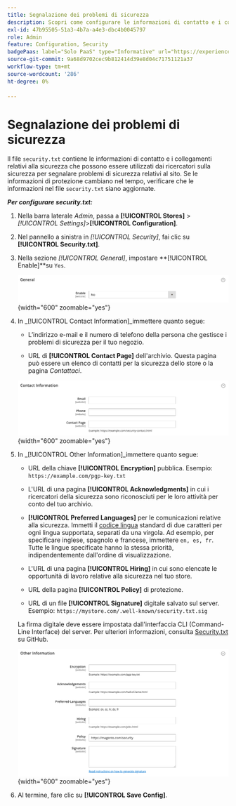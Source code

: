 ```yaml
---
title: Segnalazione dei problemi di sicurezza
description: Scopri come configurare le informazioni di contatto e i collegamenti relativi alla sicurezza che possono essere utilizzati dai ricercatori sulla sicurezza per segnalare i problemi di sicurezza relativi al sito.
exl-id: 47b95505-51a3-4b7a-a4e3-dbc4b0045797
role: Admin
feature: Configuration, Security
badgePaas: label="Solo PaaS" type="Informative" url="https://experienceleague.adobe.com/en/docs/commerce/user-guides/product-solutions" tooltip="Applicabile solo ai progetti Adobe Commerce on Cloud (infrastruttura PaaS gestita da Adobe) e ai progetti on-premise."
source-git-commit: 9a68d9702cec9b812414d39e8d04c71751121a37
workflow-type: tm+mt
source-wordcount: '286'
ht-degree: 0%

---
```


# Segnalazione dei problemi di sicurezza

Il file `security.txt` contiene le informazioni di contatto e i collegamenti relativi alla sicurezza che possono essere utilizzati dai ricercatori sulla sicurezza per segnalare problemi di sicurezza relativi al sito. Se le informazioni di protezione cambiano nel tempo, verificare che le informazioni nel file `security.txt` siano aggiornate.

**_Per configurare security.txt:_**

1. Nella barra laterale _Admin_, passa a **[!UICONTROL Stores]** > _[!UICONTROL Settings]_>**[!UICONTROL Configuration]**.

1. Nel pannello a sinistra in _[!UICONTROL Security]_, fai clic su **[!UICONTROL Security.txt]**.

1. Nella sezione _[!UICONTROL General]_, impostare **[!UICONTROL Enable]**su `Yes`.

   ![Configurazione generale della sicurezza](../configuration-reference/security/assets/txt-general.png){width="600" zoomable="yes"}

1. In _[!UICONTROL Contact Information]_immettere quanto segue:

   - L’indirizzo e-mail e il numero di telefono della persona che gestisce i problemi di sicurezza per il tuo negozio.

   - URL di **[!UICONTROL Contact Page]** dell&#39;archivio. Questa pagina può essere un elenco di contatti per la sicurezza dello store o la pagina _Contattaci_.

   ![Configurazione informazioni di contatto](../configuration-reference/security/assets/txt-contact-info.png){width="600" zoomable="yes"}

1. In _[!UICONTROL Other Information]_immettere quanto segue:

   - URL della chiave **[!UICONTROL Encryption]** pubblica. Esempio: `https://example.com/pgp-key.txt`

   - L&#39;URL di una pagina **[!UICONTROL Acknowledgments]** in cui i ricercatori della sicurezza sono riconosciuti per le loro attività per conto del tuo archivio.

   - **[!UICONTROL Preferred Languages]** per le comunicazioni relative alla sicurezza. Immetti il [codice lingua](https://en.wikipedia.org/wiki/List_of_ISO_639-1_codes) standard di due caratteri per ogni lingua supportata, separati da una virgola. Ad esempio, per specificare inglese, spagnolo e francese, immettere `en, es, fr`. Tutte le lingue specificate hanno la stessa priorità, indipendentemente dall&#39;ordine di visualizzazione.

   - L&#39;URL di una pagina **[!UICONTROL Hiring]** in cui sono elencate le opportunità di lavoro relative alla sicurezza nel tuo store.

   - URL della pagina **[!UICONTROL Policy]** di protezione.

   - URL di un file **[!UICONTROL Signature]** digitale salvato sul server. Esempio: `https://mystore.com/.well-known/security.txt.sig`

   La firma digitale deve essere impostata dall&#39;interfaccia CLI (Command-Line Interface) del server. Per ulteriori informazioni, consulta [Security.txt](https://github.com/magento/security-package/blob/1.0-develop/Securitytxt/README.md) su GitHub.

   ![Altre informazioni](../configuration-reference/security/assets/txt-other-info.png){width="600" zoomable="yes"}

1. Al termine, fare clic su **[!UICONTROL Save Config]**.
